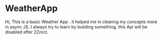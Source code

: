 # WeatherApp
Hi, This is a basic Weather App . it helped me in clearing my concepts more in async JS. I always try to learn by building something.
this Api will be disabled after 22/oct. 
